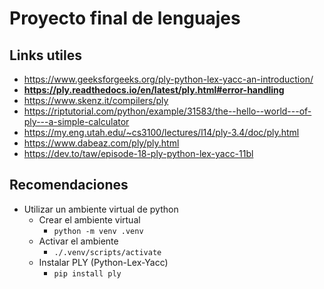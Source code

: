 # Proyecto final de lenguajes

## Links utiles

* https://www.geeksforgeeks.org/ply-python-lex-yacc-an-introduction/
* **https://ply.readthedocs.io/en/latest/ply.html#error-handling**
* https://www.skenz.it/compilers/ply
* https://riptutorial.com/python/example/31583/the--hello--world---of-ply---a-simple-calculator
* https://my.eng.utah.edu/~cs3100/lectures/l14/ply-3.4/doc/ply.html
* https://www.dabeaz.com/ply/ply.html
* https://dev.to/taw/episode-18-ply-python-lex-yacc-11bl

## Recomendaciones
* Utilizar un ambiente virtual de python
    * Crear el ambiente virtual
        * ```python -m venv .venv```
    * Activar el ambiente
        * ```./.venv/scripts/activate```
    * Instalar PLY (Python-Lex-Yacc)
        * ```pip install ply```